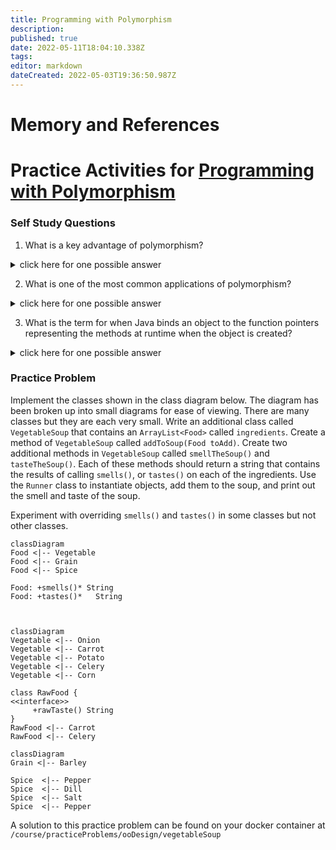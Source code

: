 ```yaml
---
title: Programming with Polymorphism
description: 
published: true
date: 2022-05-11T18:04:10.338Z
tags: 
editor: markdown
dateCreated: 2022-05-03T19:36:50.987Z
---
```


# Memory and References
# Practice Activities for [Programming with Polymorphism](/ooDesign/usingPolymorphism)



### Self Study Questions

1. What is a key advantage of polymorphism?
<details>
<summary>click here for one possible answer</summary>
  
Having the ability to create classes that operate on an abstraction.
</details>

2. What is one of the most common applications of polymorphism?
<details>
<summary>click here for one possible answer</summary>
  
**Collections.**
</details>

3. What is the term for when Java binds an object to the function pointers representing the methods at runtime when the object is created? 
<details>
<summary>click here for one possible answer</summary>
  
**Dynamic Binding.**
</details>

### Practice Problem

Implement the classes shown in the class diagram below.  The diagram has been broken up into small diagrams for ease of viewing.  There are many classes but they are each very small.
Write an additional class called `VegetableSoup` that contains an `ArrayList<Food>` called `ingredients`.   Create a method of `VegetableSoup` called `addToSoup(Food toAdd)`.   Create two additional methods in `VegetableSoup` called `smellTheSoup()` and `tasteTheSoup()`.  Each of these methods should return a string that contains the results of calling `smells()`, or `tastes()` on each of the ingredients.     Use the `Runner` class to instantiate objects, add them to the soup, and print out the smell and taste of the soup.  

Experiment with overriding `smells()` and `tastes()` in some classes but not other classes.  

```mermaid
classDiagram
Food <|-- Vegetable
Food <|-- Grain
Food <|-- Spice

Food: +smells()* String
Food: +tastes()*   String

  

```

```mermaid
classDiagram
Vegetable <|-- Onion
Vegetable <|-- Carrot
Vegetable <|-- Potato
Vegetable <|-- Celery
Vegetable <|-- Corn

class RawFood {
<<interface>> 
     +rawTaste() String
}
RawFood <|-- Carrot
RawFood <|-- Celery 
```
```mermaid
classDiagram
Grain <|-- Barley

Spice  <|-- Pepper
Spice  <|-- Dill
Spice  <|-- Salt
Spice  <|-- Pepper                 
```

A solution to this practice problem can be found on your docker container at `/course/practiceProblems/ooDesign/vegetableSoup`